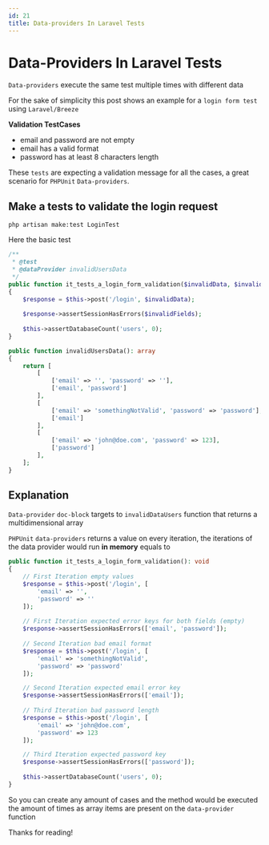 ```yaml
---
id: 21
title: Data-providers In Laravel Tests
---
```


# Data-Providers In Laravel Tests

`Data-providers` execute the same test multiple times with different data

For the sake of simplicity this post shows an example for a `login form test` using `Laravel/Breeze`

**Validation TestCases**
- email and password are not empty
- email has a valid format
- password has at least 8 characters length

These `tests` are expecting a validation message for all the cases, a great scenario for `PHPUnit` `Data-providers`.

## Make a tests to validate the login request


```shell
php artisan make:test LoginTest
```

Here the basic test

```php
/**
 * @test
 * @dataProvider invalidUsersData
 */
public function it_tests_a_login_form_validation($invalidData, $invalidFields): void
{
    $response = $this->post('/login', $invalidData);
    
    $response->assertSessionHasErrors($invalidFields);
    
    $this->assertDatabaseCount('users', 0);
}

public function invalidUsersData(): array  
{
    return [
        [
            ['email' => '', 'password' => ''],
            ['email', 'password']
        ],
        [
            ['email' => 'somethingNotValid', 'password' => 'password'],
            ['email']
        ],
        [
            ['email' => 'john@doe.com', 'password' => 123],
            ['password']
        ],
    ];
}
```

## Explanation

`Data-provider` `doc-block` targets to `invalidDataUsers` function that returns a multidimensional array

`PHPUnit` `data-providers` returns a value on every iteration, 
the iterations of the data provider would run **in memory** equals to

```php
public function it_tests_a_login_form_validation(): void
{
    // First Iteration empty values
    $response = $this->post('/login', [
        'email' => '', 
        'password' => ''
    ]);
    
    // First Iteration expected error keys for both fields (empty)
    $response->assertSessionHasErrors(['email', 'password']);
    
    // Second Iteration bad email format
    $response = $this->post('/login', [
        'email' => 'somethingNotValid', 
        'password' => 'password'
    ]);

    // Second Iteration expected email error key
    $response->assertSessionHasErrors(['email']);
    
    // Third Iteration bad password length
    $response = $this->post('/login', [
        'email' => 'john@doe.com', 
        'password' => 123
    ]);

    // Third Iteration expected password key
    $response->assertSessionHasErrors(['password']);
    
    $this->assertDatabaseCount('users', 0);
}
```

So you can create any amount of cases and the method would be executed the amount of times 
as array items are present on the `data-provider` function

Thanks for reading!